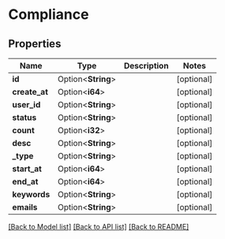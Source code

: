 # Compliance

## Properties

Name | Type | Description | Notes
------------ | ------------- | ------------- | -------------
**id** | Option<**String**> |  | [optional]
**create_at** | Option<**i64**> |  | [optional]
**user_id** | Option<**String**> |  | [optional]
**status** | Option<**String**> |  | [optional]
**count** | Option<**i32**> |  | [optional]
**desc** | Option<**String**> |  | [optional]
**_type** | Option<**String**> |  | [optional]
**start_at** | Option<**i64**> |  | [optional]
**end_at** | Option<**i64**> |  | [optional]
**keywords** | Option<**String**> |  | [optional]
**emails** | Option<**String**> |  | [optional]

[[Back to Model list]](../README.md#documentation-for-models) [[Back to API list]](../README.md#documentation-for-api-endpoints) [[Back to README]](../README.md)


